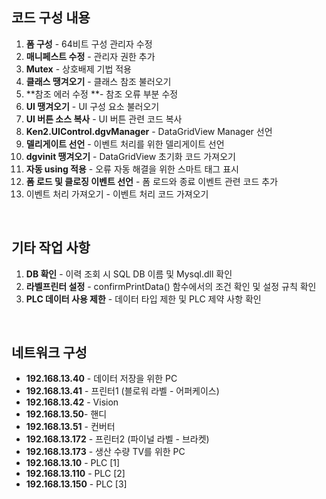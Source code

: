 ## 코드 구성 내용

1. **폼 구성** - 64비트 구성 관리자 수정
2. **매니페스트 수정** - 관리자 권한 추가
3. **Mutex** - 상호배제 기법 적용
4. **클래스 땡겨오기** - 클래스 참조 불러오기
5. **참조 에러 수정 **- 참조 오류 부분 수정
6. **UI 땡겨오기** - UI 구성 요소 불러오기
7. **UI 버튼 소스 복사** - UI 버튼 관련 코드 복사
8. **Ken2.UIControl.dgvManager** - DataGridView Manager 선언
9. **델리게이트 선언** - 이벤트 처리를 위한 델리게이트 선언
10. **dgvinit 땡겨오기** - DataGridView 초기화 코드 가져오기
11. **자동 using 적용** - 오류 자동 해결을 위한 스마트 태그 표시
12. **폼 로드 및 클로징 이벤트 선언** - 폼 로드와 종료 이벤트 관련 코드 추가
13. 이벤트 처리 가져오기 - 이벤트 처리 코드 가져오기

<br/>

## 기타 작업 사항

1. **DB 확인** - 이력 조회 시 SQL DB 이름 및 Mysql.dll 확인
2. **라벨프린터 설정** - confirmPrintData() 함수에서의 조건 확인 및 설정 규칙 확인
3. **PLC 데이터 사용 제한** - 데이터 타입 제한 및 PLC 제약 사항 확인

<br/>

## 네트워크 구성

- **192.168.13.40** - 데이터 저장을 위한 PC
- **192.168.13.41** - 프린터1 (블로워 라벨 - 어퍼케이스)
- **192.168.13.42** - Vision
- **192.168.13.50**- 핸디
- **192.168.13.51** - 컨버터
- **192.168.13.172** - 프린터2 (파이널 라벨 - 브라켓)
- **192.168.13.173** - 생산 수량 TV를 위한 PC
- **192.168.13.10** - PLC [1]
- **192.168.13.110** - PLC [2]
- **192.168.13.150** - PLC [3]
